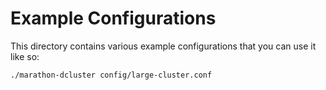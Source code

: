 # Example Configurations

This directory contains various example configurations that you can use it like so:

```
./marathon-dcluster config/large-cluster.conf
```
